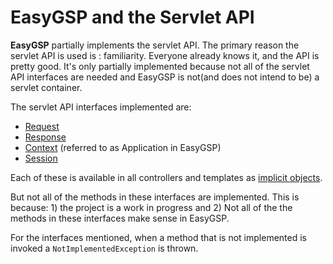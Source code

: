 # EasyGSP and the Servlet API #

**EasyGSP** partially implements the servlet API.  The primary reason the servlet API is used is : familiarity.  Everyone already knows it, and the API is pretty good.  It's only partially implemented because not all of the servlet API interfaces are needed and EasyGSP is not(and does not intend to be) a servlet container.


The servlet API interfaces implemented are:
  * [Request](ref_request.md)
  * [Response ](ref_respons.md)
  * [Context](ref_context.md) (referred to as Application in EasyGSP)
  * [Session](ref_session.md)


Each of these is available in all controllers and templates as [implicit objects](implicit_objects.md).

But not all of the methods in these interfaces are implemented. This is because: 1) the project is a work in progress and 2) Not all of the the methods in these interfaces make sense in EasyGSP.

For the interfaces mentioned, when a method that is not implemented is invoked a `NotImplementedException` is thrown.